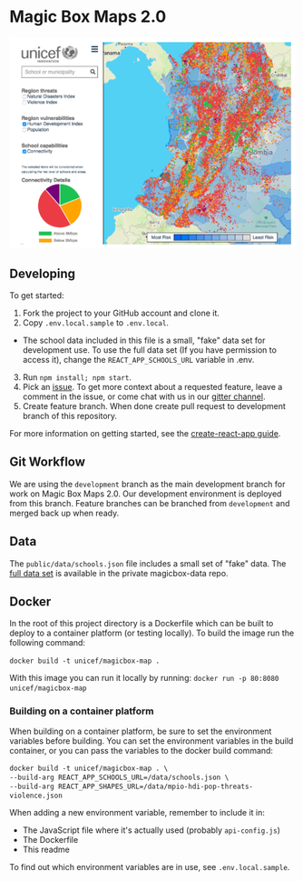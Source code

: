 # Magic Box Maps 2.0
![screenshot](./public/prototype-screenshot.png)
## Developing
To get started:
1. Fork the project to your GitHub account and clone it.
2. Copy `.env.local.sample` to `.env.local`.
  - The school data included in this file is a small, "fake" data set for development use. To use the full data set (If you have permission to access it), change the `REACT_APP_SCHOOLS_URL` variable in .env.
3. Run `npm install; npm start`.
4. Pick an [issue](https://github.com/unicef/magicbox-maps-prototype/issues). To get more context about a requested feature, leave a comment in the issue, or come chat with us in our [gitter channel](https://gitter.im/unicef-innovation-dev/Lobby).
5. Create feature branch. When done create pull request to development branch of this repository.

For more information on getting started, see the  [create-react-app guide](https://github.com/facebookincubator/create-react-app/blob/master/packages/react-scripts/template/README.md).

## Git Workflow

We are using the `development` branch as the main development branch for work on Magic Box Maps 2.0. Our development environment is deployed from this branch. Feature branches can be branched from `development` and merged back up when ready.

## Data

The `public/data/schools.json` file includes a small set of "fake" data. The [full data set](https://github.com/unicef/magicbox-data/blob/master/data/schools.json) is available in the private magicbox-data repo.

## Docker

In the root of this project directory is a Dockerfile which can be built to deploy to a container platform (or testing locally). To build the image run the following command:

`docker build -t unicef/magicbox-map .`

With this image you can run it locally by running:
`docker run -p 80:8080 unicef/magicbox-map`

### Building on a container platform

When building on a container platform, be sure to set the environment variables before building. You can set the environment variables in the build container, or you can pass the variables to the docker build command:

```
docker build -t unicef/magicbox-map . \
--build-arg REACT_APP_SCHOOLS_URL=/data/schools.json \
--build-arg REACT_APP_SHAPES_URL=/data/mpio-hdi-pop-threats-violence.json
```

When adding a new environment variable, remember to include it in:
- The JavaScript file where it's actually used (probably `api-config.js`)
- The Dockerfile
- This readme

To find out which environment variables are in use, see `.env.local.sample`.
